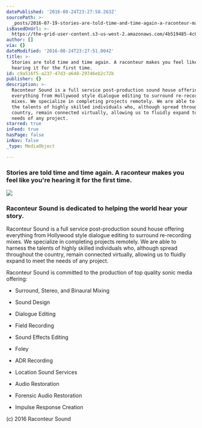 ```yaml
---
datePublished: '2016-08-24T23:27:58.263Z'
sourcePath: >-
  _posts/2016-07-19-stories-are-told-time-and-time-again-a-raconteur-makes-you.md
isBasedOnUrl: >-
  https://the-grid-user-content.s3-us-west-2.amazonaws.com/4b519485-4c0c-4a84-adf4-efa83abc85b3.png
author: []
via: {}
dateModified: '2016-08-24T23:27:51.004Z'
title: >-
  Stories are told time and time again. A raconteur makes you feel like you’re
  hearing it for the first time.
id: c9a516f5-a237-47d3-a648-29746eb2c72b
publisher: {}
description: >-
  Raconteur Sound is a full service post-production sound house offering
  everything from Hollywood style dialogue editing to surround re-recording
  mixes. We specialize in completing projects remotely. We are able to harness
  the talents of highly skilled individuals who, although spread throughout the
  country, remain connected virtually, allowing us to fluidly expand to meet the
  needs of any project.
starred: true
inFeed: true
hasPage: false
inNav: false
_type: MediaObject

---
```

### Stories are told time and time again. A raconteur makes you feel like you're hearing it for the first time.
![](https://the-grid-user-content.s3-us-west-2.amazonaws.com/aa6c5822-bf4b-483b-ae74-ed22377e87a9.png)

### Raconteur Sound is dedicated to helping the world hear your story.

Raconteur Sound is a full service post-production sound house offering everything from Hollywood style dialogue editing to surround re-recording mixes. We specialize in completing projects remotely. We are able to harness the talents of highly skilled individuals who, although spread throughout the country, remain connected virtually, allowing us to fluidly expand to meet the needs of any project.

Raconteur Sound is committed to the production of top quality sonic media offering:

* Surround, Stereo, and Binaural Mixing

* Sound Design

* Dialogue Editing

* Field Recording

* Sound Effects Editing

* Foley

* ADR Recording

* Location Sound Services

* Audio Restoration

* Forensic Audio Restoration

* Impulse Response Creation

(c) 2016 Raconteur Sound